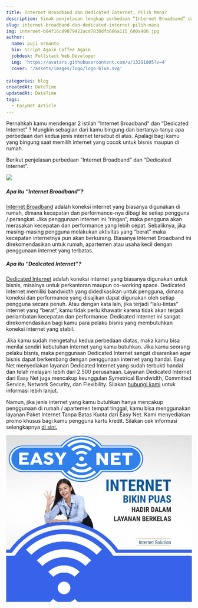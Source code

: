 ```yaml
---
title: Internet Broadband dan Dedicated Internet, Pilih Mana?
description: Simak penjelasan lengkap perbedaan “Internet Broadband” dan “Dedicated Internet”. Tentukan sendiri jenis internet yang cocok untuk kebutuhanmu...
slug: internet-broadband-dan-dedicated-internet-pilih-mana
img: internet-b04f16c89879422acd7830dfb666a115_600x400.jpg
author:
  name: puji ermanto
  bio: Script Again Coffee Again
  jobdesk: Fullstack Web Developer
  img: 'https://avatars.githubusercontent.com/u/13291805?v=4'
  cover: '/assets/images/logo/logo-blue.svg'

categories: blog
createdAt: DateTime
updatedAt: DateTime
tags:
  - EasyNet Article
---  
```


Pernahkah kamu mendengar 2 istilah “Internet Broadband” dan “Dedicated Internet” ? Mungkin sebagian dari kamu bingung dan bertanya-tanya apa perbedaan dari kedua jenis internet tersebut di atas. Apalagi bagi kamu yang bingung saat memilih internet yang cocok untuk bisnis maupun di rumah.

Berikut penjelasan perbedaan “Internet Broadband” dan “Dedicated Internet”.  


<img src="https://img.etimg.com/thumb/msid-77589569,width-640,resizemode-4,imgsize-108273/the-1980s.jpg" class="img-fluid">

##### Apa itu “Internet Broadband”?  

<a href="/packages/bwa/broadband-wireless-access">Internet Broadband</a> adalah koneksi internet yang biasanya digunakan di rumah, dimana kecepatan dan performance-nya dibagi ke setiap pengguna / perangkat. Jika penggunaan internet ini “ringan”, maka pengguna akan merasakan kecepatan dan performance yang lebih cepat. Sebaliknya, jika masing-masing pengguna melakukan aktivitas yang “berat” maka kecepatan internetnya pun akan berkurang. Biasanya Internet Broadband ini direkomendasikan untuk rumah, apartemen atau usaha kecil dengan penggunaan internet yang terbatas.  

##### Apa itu “Dedicated Internet”?  
<a href="/packages/ftth/fiber-to-the-home">Dedicated Internet</a> adalah koneksi internet yang biasanya digunakan untuk bisnis, misalnya untuk perkantoran maupun co-working space. Dedicated Internet memiliki bandwidth yang didedikasikan untuk pengguna, dimana koneksi dan performance yang disajikan dapat digunakan oleh setiap pengguna secara penuh. Atau dengan kata lain, jika terjadi “lalu-lintas” internet yang “berat”, kamu tidak perlu khawatir karena tidak akan terjadi perlambatan kecepatan dan performance. Dedicated Internet ini sangat direkomendasikan bagi kamu para pelaku bisnis yang membutuhkan koneksi internet yang stabil.

Jika kamu sudah mengetahui kedua perbedaan diatas, maka kamu bisa menilai sendiri kebutuhan internet yang kamu butuhkan. Jika kamu seorang pelaku bisnis, maka penggunaan Dedicated Internet sangat disarankan agar bisnis dapat berkembang dengan penggunaan internet yang handal. Easy Net menyediakan layanan Dedicated Internet yang sudah terbukti handal dan telah melayani lebih dari 2.500 perusahaan. Layanan Dedicated Internet dari Easy Net juga mencakup keunggulan Symetrical Bandwidth, Committed Service, Network Security, dan Flexibility.  Silakan <a target="_blank" href="https://api.whatsapp.com/send?phone=6285322799975&text=Halo+%21%21++easy+net%2C+saya+ingin+order+layanan+internet+BWA+-+100+Mbps">hubungi kami</a> untuk informasi lebih lanjut.

Namun, jika jenis internet yang kamu butuhkan hanya mencakup penggunaan di rumah / apartemen tempat tinggal, kamu bisa menggunakan layanan Paket Internet Tanpa Batas Kuota dari Easy Net. Kami menyediakan promo khusus bagi kamu pengguna kartu kredit. Silakan cek informasi selengkapnya <a href="/#packages">di sini.</a>  

<img src="https://raw.githubusercontent.com/codesyariah122/Easy-Net/main/assets/content/easy-net-solution.jpg" class="img-fluid">


